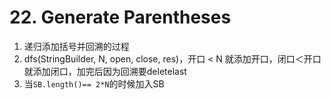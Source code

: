# 22. Generate Parentheses

1. 递归添加括号并回溯的过程
2. dfs(StringBuilder, N, open, close, res)，开口 < N 就添加开口，闭口＜开口就添加闭口，加完后因为回溯要deletelast
3. 当`SB.length()== 2*N`的时候加入SB